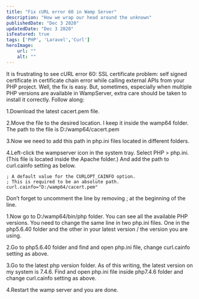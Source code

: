 ```yaml
---
title: "Fix cURL error 60 in Wamp Server"
description: "How we wrap our head around the unknown"
publishedDate: "Dec 3 2020"
updatedDate: "Dec 3 2020"
isFeatured: true
tags: ['PHP', 'Laravel','Curl']
heroImage:
    url: ""
    alt: ""
---
```

It is frustrating to see cURL error 60: SSL certificate problem: self signed certificate in certificate chain error while calling external APIs from your PHP project. Well, the fix is easy. But, sometimes, especially when multiple PHP versions are available in WampServer, extra care should be taken to install it correctly. Follow along:

1.Download the latest cacert.pem file.

2.Move the file to the desired location. I keep it inside the wamp64 folder. The path to the file is D:/wamp64/cacert.pem

3.Now we need to add this path in php.ini files located in different folders.

4.Left-click the wampserver icon in the system tray. Select PHP > php.ini. (This file is located inside the Apache folder.) And add the path to curl.cainfo setting as below.

``````
; A default value for the CURLOPT_CAINFO option.
; This is required to be an absolute path.
curl.cainfo="D:/wamp64/cacert.pem"
``````
Don’t forget to uncomment the line by removing ; at the beginning of the line.

1.Now go to D:/wamp64/bin/php folder. You can see all the available PHP versions. You need to change the same line in two php.ini files. One in the php5.6.40 folder and the other in your latest version / the version you are using.

2.Go to php5.6.40 folder and find and open php.ini file, change curl.cainfo setting as above.

3.Go to the latest php version folder. As of this writing, the latest version on my system is 7.4.6. Find and open php.ini file inside php7.4.6 folder and change curl.cainfo setting as above.

4.Restart the wamp server and you are done.
